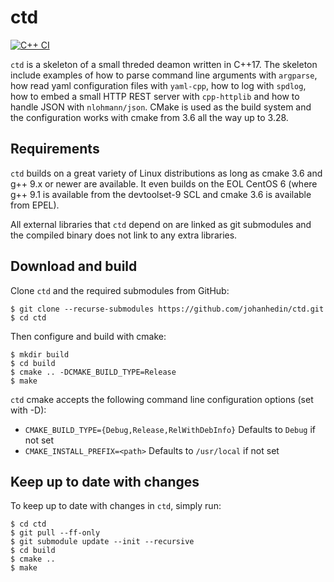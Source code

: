 ctd
====
[![C++ CI](https://github.com/johanhedin/ctd/actions/workflows/ci.yaml/badge.svg)](https://github.com/johanhedin/ctd/actions/workflows/ci.yaml)

`ctd` is a skeleton of a small threded deamon written in  C++17. The skeleton
include examples of how to parse command line arguments with `argparse`, how read
yaml configuration files with `yaml-cpp`, how to log with `spdlog`, how to
embed a small HTTP REST server with `cpp-httplib` and how to handle JSON with
`nlohmann/json`. CMake is used as the build system and the configuration works
with cmake from 3.6 all the way up to 3.28.

Requirements
----
`ctd` builds on a great variety of Linux distributions as long as cmake 3.6 and
g++ 9.x or newer are available. It even builds on the EOL CentOS 6 (where g++ 9.1
is available from the devtoolset-9 SCL and cmake 3.6 is available from EPEL).

All external libraries that `ctd` depend on are linked as git submodules and
the compiled binary does not link to any extra libraries.

Download and build
----
Clone `ctd` and the required submodules from GitHub:

    $ git clone --recurse-submodules https://github.com/johanhedin/ctd.git
    $ cd ctd

Then configure and build with cmake:

    $ mkdir build
    $ cd build
    $ cmake .. -DCMAKE_BUILD_TYPE=Release
    $ make

`ctd` cmake accepts the following command line configuration options (set with -D):

 * `CMAKE_BUILD_TYPE={Debug,Release,RelWithDebInfo}` Defaults to `Debug` if not set
 * `CMAKE_INSTALL_PREFIX=<path>` Defaults to `/usr/local` if not set

Keep up to date with changes
----
To keep up to date with changes in `ctd`, simply run:

    $ cd ctd
    $ git pull --ff-only
    $ git submodule update --init --recursive
    $ cd build
    $ cmake ..
    $ make
